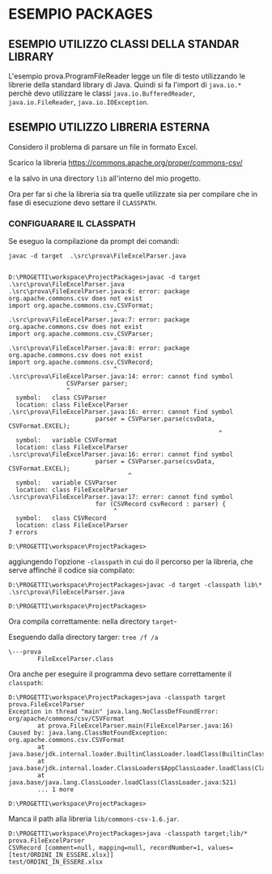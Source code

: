 # ESEMPIO PACKAGES

## ESEMPIO UTILIZZO CLASSI DELLA STANDAR LIBRARY

L'esempio prova.ProgramFileReader legge un file di testo utilizzando 
le librerie della standard library di Java. Quindi si fa l'import di `java.io.*` perchè devo utilizzare le classi `java.io.BufferedReader`, 
`java.io.FileReader`, `java.io.IOException`.

## ESEMPIO UTILIZZO LIBRERIA ESTERNA

Considero il problema di parsare un file in formato Excel. 

Scarico la libreria https://commons.apache.org/proper/commons-csv/

e la salvo in una directory `lib` all'interno del mio progetto.

Ora per far si che la libreria sia tra quelle utilizzate sia per compilare che in fase di esecuzione devo settare il `CLASSPATH`.

### CONFIGUARARE IL CLASSPATH

Se eseguo la compilazione da prompt dei comandi:

`javac -d target  .\src\prova\FileExcelParser.java`

```

D:\PROGETTI\workspace\ProjectPackages>javac -d target  .\src\prova\FileExcelParser.java
.\src\prova\FileExcelParser.java:6: error: package org.apache.commons.csv does not exist
import org.apache.commons.csv.CSVFormat;
                             ^
.\src\prova\FileExcelParser.java:7: error: package org.apache.commons.csv does not exist
import org.apache.commons.csv.CSVParser;
                             ^
.\src\prova\FileExcelParser.java:8: error: package org.apache.commons.csv does not exist
import org.apache.commons.csv.CSVRecord;
                             ^
.\src\prova\FileExcelParser.java:14: error: cannot find symbol
                CSVParser parser;
                ^
  symbol:   class CSVParser
  location: class FileExcelParser
.\src\prova\FileExcelParser.java:16: error: cannot find symbol
                        parser = CSVParser.parse(csvData, CSVFormat.EXCEL);
                                                          ^
  symbol:   variable CSVFormat
  location: class FileExcelParser
.\src\prova\FileExcelParser.java:16: error: cannot find symbol
                        parser = CSVParser.parse(csvData, CSVFormat.EXCEL);
                                 ^
  symbol:   variable CSVParser
  location: class FileExcelParser
.\src\prova\FileExcelParser.java:17: error: cannot find symbol
                        for (CSVRecord csvRecord : parser) {
                             ^
  symbol:   class CSVRecord
  location: class FileExcelParser
7 errors

D:\PROGETTI\workspace\ProjectPackages>

```

aggiungendo l'opzione `-classpath` in cui do il percorso per la libreria, che serve affinché il codice sia compilato: 

```
D:\PROGETTI\workspace\ProjectPackages>javac -d target -classpath lib\* .\src\prova\FileExcelParser.java

D:\PROGETTI\workspace\ProjectPackages>

```

Ora compila correttamente: nella directory `target`-

Eseguendo dalla directory targer: `tree /f /a`

```
\---prova
        FileExcelParser.class
```

Ora anche per eseguire il programma devo settare correttamente il `classpath`:

```
D:\PROGETTI\workspace\ProjectPackages>java -classpath target prova.FileExcelParser
Exception in thread "main" java.lang.NoClassDefFoundError: org/apache/commons/csv/CSVFormat
        at prova.FileExcelParser.main(FileExcelParser.java:16)
Caused by: java.lang.ClassNotFoundException: org.apache.commons.csv.CSVFormat
        at java.base/jdk.internal.loader.BuiltinClassLoader.loadClass(BuiltinClassLoader.java:583)
        at java.base/jdk.internal.loader.ClassLoaders$AppClassLoader.loadClass(ClassLoaders.java:178)
        at java.base/java.lang.ClassLoader.loadClass(ClassLoader.java:521)
        ... 1 more

D:\PROGETTI\workspace\ProjectPackages>

```

Manca il path alla libreria `lib/commons-csv-1.6.jar`. 

```
D:\PROGETTI\workspace\ProjectPackages>java -classpath target;lib/* prova.FileExcelParser
CSVRecord [comment=null, mapping=null, recordNumber=1, values=[test/ORDINI_IN_ESSERE.xlsx]]
test/ORDINI_IN_ESSERE.xlsx
```










 






